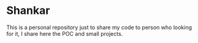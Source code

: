 # Shankar
This is a personal repository just to share my code to person who looking  for it, I share here the POC and small projects. 
